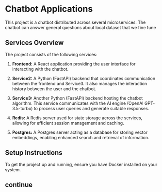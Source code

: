 # Chatbot Applications

This project is a chatbot distributed across several microservices. The chatbot can answer general questions about local dataset that we fine fune

## Services Overview

The project consists of the following services:

1. **Frontend:** A React application providing the user interface for interacting with the chatbot.

2. **Service2:** A Python (FastAPI) backend that coordinates communication between the frontend and Service3. It also manages the interaction history between the user and the chatbot.

3. **Service3:** Another Python (FastAPI) backend hosting the chatbot algorithm. This service communicates with the AI engine (OpenAI GPT-3.5-turbo) to process user queries and generate suitable responses.

4. **Redis:** A Redis server used for state storage across the services, allowing for efficient session management and caching.

5. **Postgres:** A Postgres server acting as a database for storing vector embeddings, enabling enhanced search and retrieval of information.

## Setup Instructions

To get the project up and running, ensure you have Docker installed on your system.



## continue
